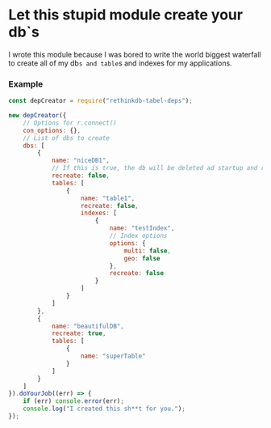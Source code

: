 # Let this stupid module create your db`s

I wrote this module because I was bored to write the world biggest waterfall to create all of my db`s and table`s and indexes for my applications.

### Example

```javascript
const depCreator = require("rethinkdb-tabel-deps");

new depCreator({
    // Options for r.connect()
    con_options: {},
    // List of dbs to create
    dbs: [
        {
            name: "niceDB1",
            // If this is true, the db will be deleted ad startup and recreated
            recreate: false,
            tables: [
                {
                    name: "table1",
                    recreate: false,
                    indexes: [
                        {
                            name: "testIndex",
                            // Index options
                            options: {
                                multi: false,
                                geo: false
                            },
                            recreate: false
                        }
                    ]
                }
            ]
        },
        {
            name: "beautifulDB",
            recreate: true,
            tables: [
                {
                    name: "superTable"
                }
            ]
        }
    ]
}).doYourJob((err) => {
    if (err) console.error(err);
    console.log("I created this sh**t for you.");
});

```
